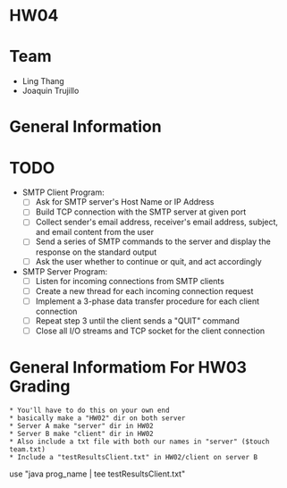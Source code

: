 # HW04 

# Team 
* Ling Thang 
* Joaquin Trujillo 

# General Information 
    

# TODO 
* SMTP Client Program:
    - [ ] Ask for SMTP server's Host Name or IP Address
    - [ ] Build TCP connection with the SMTP server at given port
    - [ ] Collect sender's email address, receiver's email address, subject, and email content from the user
    - [ ] Send a series of SMTP commands to the server and display the response on the standard output
    - [ ] Ask the user whether to continue or quit, and act accordingly
* SMTP Server Program:
    - [ ] Listen for incoming connections from SMTP clients
    - [ ] Create a new thread for each incoming connection request
    - [ ] Implement a 3-phase data transfer procedure for each client connection
    - [ ] Repeat step 3 until the client sends a "QUIT" command
    - [ ] Close all I/O streams and TCP socket for the client connection

# General Informatiom For HW03 Grading 
    * You'll have to do this on your own end
    * basically make a "HW02" dir on both server 
    * Server A make "server" dir in HW02 
    * Server B make "client" dir in HW02 
    * Also include a txt file with both our names in "server" ($touch team.txt)
    * Include a "testResultsClient.txt" in HW02/client on server B
use "java prog_name | tee testResultsClient.txt" 